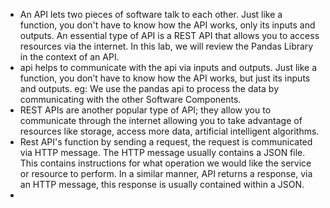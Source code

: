 - An API lets two pieces of software talk to each other. Just like a function, you don't have to know how the API works, only its inputs and outputs. An essential type of 
  API is a REST API that allows you to access resources via the internet. In this lab, we will review the Pandas Library in the context of an API.
- api helps to communicate with the api via inputs and outputs. Just like a function, you don’t have to know how the API works, but just its inputs and outputs.
  eg: We use the pandas api to process the data by communicating with the other Software Components.
- REST APIs are another popular type of API; they allow you to communicate through the internet allowing you to take advantage of resources like storage, access more data,
  artificial intelligent algorithms.
- Rest API's function by sending a request, the request is communicated via HTTP message. The HTTP message usually contains a JSON file. This contains instructions for 
  what operation we would like the service or resource to perform. In a similar manner, API returns a response, via an HTTP message, this response is usually contained 
  within a JSON.
- 
